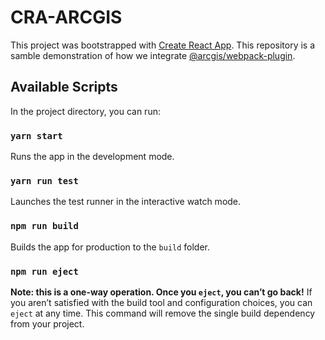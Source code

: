 # CRA-ARCGIS
This project was bootstrapped with [Create React App](https://github.com/facebook/create-react-app).
This repository is a samble demonstration of how we integrate [@arcgis/webpack-plugin](https://github.com/Esri/arcgis-webpack-plugin).

## Available Scripts
In the project directory, you can run:

### `yarn start`
Runs the app in the development mode.<br />

### `yarn run test`
Launches the test runner in the interactive watch mode.<br />

### `npm run build`
Builds the app for production to the `build` folder.<br />

### `npm run eject`
**Note: this is a one-way operation. Once you `eject`, you can’t go back!**
If you aren’t satisfied with the build tool and configuration choices, you can `eject` at any time. This command will remove the single build dependency from your project.
